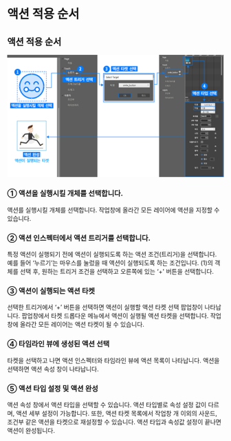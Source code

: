 # 액션 적용 순서

## 액션 적용 순서

![](../.gitbook/assets/2.png)

### ① 액션을 실행시킬 개체를 선택합니다. 

액션를 실행시킬 개체를 선택합니다. 작업창에 올라간 모든 레이어에 액션을 지정할 수 있습니다. 

### ② 액션 인스펙터에서 액션 트리거를 선택합니다. 

특정 액션이 실행되기 전에 액션이 실행되도록 하는 액션 조건\(트리거\)을 선택합니다. 예를 들어 ‘누르기’는 마우스를 눌렀을 때 액션이 실행되도록 하는 조건입니다. \(1\)의 객체를 선택 후, 원하는 트리거 조건을 선택하고 오른쪽에 있는 ‘+' 버튼을 선택합니다.

### ③ 액션이 실행되는 액션 타켓 

선택한 트리거에서 ‘+’ 버튼을 선택하면 액션이 실행할 액션 타켓 선택 팝업창이 나타납니다. 팝업창에서 타켓 드롭다운 메뉴에서 액션이 실행될 액션 타켓을 선택합니다. 작업창에 올라간 모든 레이어는 액션 타켓이 될 수 있습니다. 

### ④ 타임라인 뷰에 생성된 액션 선택 

타켓을 선택하고 나면 액션 인스펙터와 타임라인 뷰에 액션 목록이 나타납니다. 액션을 선택하면 액션 속성 창이 나타납니다. 

### ⑤ 액션 타입 설정 및 액션 완성 

액션 속성 창에서 액션 타입을 선택할 수 있습니다. 액션 타입별로 속성 설정 값이 다르며, 액션 세부 설정이 가능합니다. 또한, 액션 타켓 목록에서 작업창 개 이외의 사운드, 조건부 같은 액션을 타켓으로 재설정할 수 있습니다. 액션 타입과 속성값 설정이 끝나면 액션이 완성됩니다.

